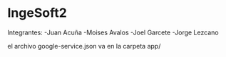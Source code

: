 # IngeSoft2
Integrantes:
-Juan Acuña
-Moises Avalos
-Joel Garcete
-Jorge Lezcano

el archivo google-service.json va en la carpeta app/
